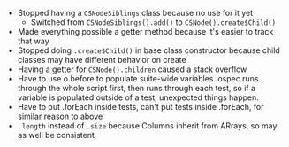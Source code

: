 - Stopped having a `CSNodeSiblings` class because no use for it yet
	- Switched from `CSNodeSiblings().add()` to `CSNode().create$Child()`
- Made everything possible a getter method because it's easier to track that way
- Stopped doing `.create$Child()` in base class constructor because child classes may have different behavior on create
- Having a getter for `CSNode().children` caused a stack overflow
- Have to use o.before to populate suite-wide variables. ospec runs through the whole script first, then runs through each test, so if a variable is populated outside of a test, unexpected things happen.
- Have to put .forEach inside tests, can't put tests inside .forEach, for similar reason to above
- `.length` instead of `.size` because Columns inherit from ARrays, so may as well be consistent
